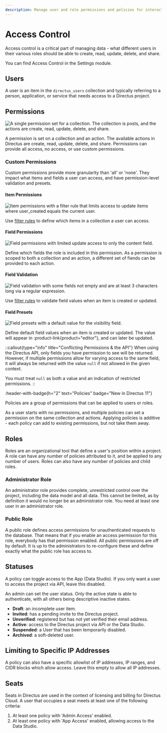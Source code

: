 ```yaml
---
description: Manage user and role permissions and policies for interacting with data in Directus.
---
```


# Access Control

Access control is a critical part of managing data - what different users in their various roles should be able to create, read, update, delete, and share.

You can find Access Control in the Settings module.

<!-- TODO: IMAGE - DIAGRAM WITH CONCEPTS BETWEEN PERMISSIONS, ROLES, POLICIES, USERS -->

## Users

A user is an item in the `directus_users` collection and typically referring to a person, application, or service that needs access to a Directus project.

## Permissions

![A single permission set for a collection. The collection is posts, and the actions are create, read, update, delete, and share.](https://product-team.directus.app/assets/e19b7b11-bf9b-4588-bbcb-17671f6aafb0.png)

A permission is set on a collection and an action. The available actions in Directus are create, read, update, delete, and share. Permissions can provide all access, no access, or use custom permissions.

### Custom Permissions

Custom permissions provide more granularity than 'all' or 'none'. They impact what items and fields a user can access, and have permission-level validation and presets.

#### Item Permissions

![Item permissions with a filter rule that limits access to update items where user_created equals the current user.](https://product-team.directus.app/assets/ca52a0bc-65a4-4b9a-92cc-86a71c3d4de6.png)

Use [filter rules](/connect/filter-rules) to define which items in a collection a user can access.

#### Field Permissions

![Field permissions with limited update access to only the content field.](https://product-team.directus.app/assets/80ffe7d7-9a5e-4516-8768-a00c03d28613.png)

Define which fields the role is included in this permission. As a permission is scoped to both a collection and an action, a different set of fiends can be provided to each action.

#### Field Validation

![Field validation with some fields not empty and are at least 3 characters long via a regular expression.](https://product-team.directus.app/assets/3bf61316-edf3-4e87-848d-7f5225dd3ada.png)

Use [filter rules](/connect/filter-rules) to validate field values when an item is created or updated.

#### Field Presets

![Field presets with a default value for the visibility field.](https://product-team.directus.app/assets/44e001a8-e369-43a9-82e7-b75cb74d5bff.png)

Define default field values when an item is created or updated. The value will appear in :product-link{product="editor"}, and can later be updated.

::callout{type="info" title="Conflicting Permissions & the API"}
When using the Directus API, only fields you have permission to see will be returned. However, if multiple permissions allow for varying access to the same field, it will always be returned with the value `null` if not allowed in the given context.

You must treat `null` as both a value and an indication of restricted permissions.
::

:header-with-badge{h="2" text="Policies" badge="New in Directus 11"}

Policies are a group of permissions that can be applied to users or roles.

As a user starts with no permissions, and multiple policies can set a permission on the same collection and actions. Applying policies is additive - each policy can add to existing permissions, but not take them away.

## Roles

Roles are an organizational tool that define a user's position within a project. A role can have any number of policies attributed to it, and be applied to any number of users. Roles can also have any number of policies and child roles.

### Administrator Role

An administrator role provides complete, unrestricted control over the project, including the data model and all data. This cannot be limited, as by definition it would no longer be an administrator role. You need at least one user in an administrator role.

### Public Role

A public role defines access permissions for unauthenticated requests to the database. That means that if you enable an access permission for this role, everybody has that permission enabled. All public permissions are off by default. It is up to the administrators to re-configure these and define exactly what the public role has access to.

## Statuses

A policy can toggle access to the App (Data Studio). If you only want a user to access the project via API, leave this disabled.

An admin can set the user status. Only the active state is able to authenticate, with all others being descriptive inactive states.

- **Draft**: an incomplete user item.
- **Invited**: has a pending invite to the Directus project.
- **Unverified**: registered but has not yet verified their email address.
- **Active**: access to the Directus project via API or the Data Studio.
- **Suspended**: a User that has been temporarily disabled.
- **Archived**: a soft-deleted user.

## Limiting to Specific IP Addresses

A policy can also have a specific allowlist of IP addresses, IP ranges, and CIDR blocks which allow access. Leave this empty to allow all IP addresses.

## Seats

Seats in Directus are used in the context of licensing and billing for Directus Cloud. A user that occupies a seat meets at least one of the following criteria:

1. At least one policy with 'Admin Access' enabled.
2. At least one policy with 'App Access' enabled, allowing access to the Data Studio.
